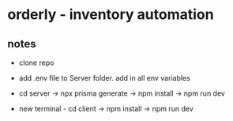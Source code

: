 # orderly - inventory automation

## notes
- clone repo

- add .env file to Server folder. add in all env variables

- cd server -> npx prisma generate -> npm install -> npm run dev

- new terminal - cd client -> npm install -> npm run dev
